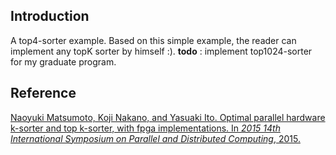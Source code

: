 ## Introduction

A top4-sorter example.
Based on this simple example, the reader can implement any topK sorter by himself :).
**todo** : implement top1024-sorter for my graduate program.

## Reference

[Naoyuki Matsumoto, Koji Nakano, and Yasuaki Ito. Optimal parallel hardware k-sorter and top k-sorter, with fpga implementations. In *2015 14th International Symposium on Parallel and Distributed Computing*, 2015.](https://ieeexplore.ieee.org/document/7165140)
